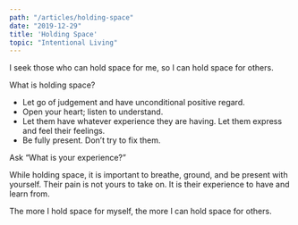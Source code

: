 ```yaml
---
path: "/articles/holding-space"
date: "2019-12-29"
title: 'Holding Space'
topic: "Intentional Living"
---
```


I seek those who can hold space for me, so I can hold space for others.

What is holding space?

- Let go of judgement and have unconditional positive regard.
- Open your heart; listen to understand.
- Let them have whatever experience they are having.  Let them express and feel their feelings.
- Be fully present.  Don’t try to fix them.

Ask “What is your experience?”

While holding space, it is important to breathe, ground, and be present with yourself.  Their pain is not yours to take on.  It is their experience to have and learn from.

The more I hold space for myself, the more I can hold space for others.